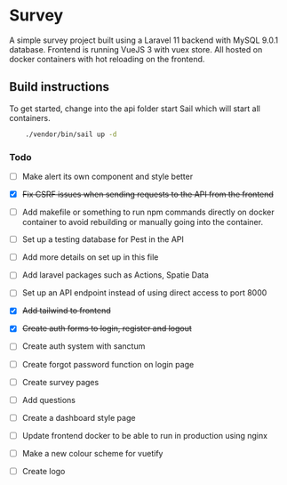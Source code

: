 # Survey

A simple survey project built using a Laravel 11 backend with MySQL 9.0.1 database.
Frontend is running VueJS 3 with vuex store. All hosted on docker containers with hot reloading on the frontend.

## Build instructions

To get started, change into the api folder start Sail which will start all containers.  

```Bash
    ./vendor/bin/sail up -d
```

### Todo
- [ ] Make alert its own component and style better
- [x] ~~Fix CSRF issues when sending requests to the API from the frontend~~


- [ ] Add makefile or something to run npm commands directly on docker container to avoid rebuilding or manually going into the container.
- [ ] Set up a testing database for Pest in the API
- [ ] Add more details on set up in this file
- [ ] Add laravel packages such as Actions, Spatie Data
- [ ] Set up an API endpoint instead of using direct access to port 8000
- [x] ~~Add tailwind to frontend~~
- [x] ~~Create auth forms to login, register and logout~~
- [ ] Create auth system with sanctum
- [ ] Create forgot password function on login page
- [ ] Create survey pages
- [ ] Add questions
- [ ] Create a dashboard style page
- [ ] Update frontend docker to be able to run in production using nginx
- [ ] Make a new colour scheme for vuetify
- [ ] Create logo